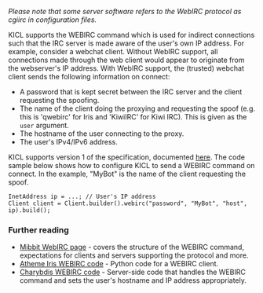 *Please note that some server software refers to the WebIRC protocol as cgiirc in configuration files.*

KICL supports the WEBIRC command which is used for indirect connections such that the IRC server is made
 aware of the user's own IP address. For example, consider a webchat client. Without WebIRC support, all
 connections made through the web client would appear to originate from the webserver's IP address. With
 WebIRC support, the (trusted) webchat client sends the following information on connect:

* A password that is kept secret between the IRC server and the client requesting the spoofing.
* The name of the client doing the proxying and requesting the spoof (e.g. this is 'qwebirc' for Iris and
 'KiwiIRC' for Kiwi IRC). This is given as the `user` argument.
* The hostname of the user connecting to the proxy.
* The user's IPv4/IPv6 address.

KICL supports version 1 of the specification, documented [here](https://kiwiirc.com/docs/webirc). The code
 sample below shows how to configure KICL to send a WEBIRC command on connect. In the example, "MyBot" is
 the name of the client requesting the spoof.

```
InetAddress ip = ...; // User's IP address
Client client = Client.builder().webirc("password", "MyBot", "host", ip).build();
```

### Further reading

* [Mibbit WebIRC page](https://wiki.mibbit.com/index.php/WebIRC) - covers the structure of the WEBIRC command,
 expectations for clients and servers supporting the protocol and more.
* [Atheme Iris WEBIRC code](https://github.com/atheme/iris/blob/831483f6487312bf75a96dde3ce3fa63f46f5857/qwebirc/ircclient.py#L166) -
Python code for a WEBIRC client.
* [Charybdis WEBIRC code](https://github.com/atheme/charybdis/blob/master/extensions/m_webirc.c) - Server-side code
that handles the WEBIRC command and sets the user's hostname and IP address appropriately.
